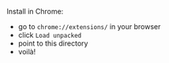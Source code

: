 Install in Chrome:

- go to `chrome://extensions/` in your browser
- click `Load unpacked`
- point to this directory
- voilà!
